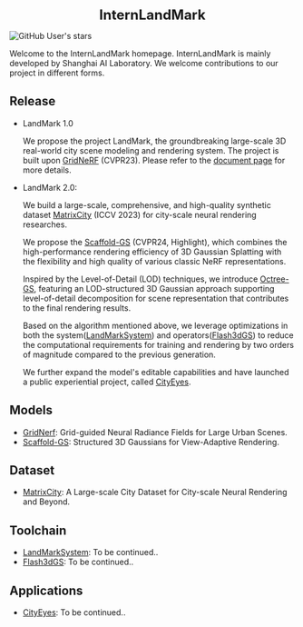 <div align="center">
<b><font size="5">InternLandMark</font></b>
</div>

<!--
![GitHub Org's stars](https://img.shields.io/github/stars/InternLandMark)
![GitHub Org's stars](https://img.shields.io/github/stars/city-super/Scaffold-GS)
![Static Badge](https://img.shields.io/badge/stars-10000-blue?logo=github&labelColor=black&color=white)
![GitHub Org's stars](https://img.shields.io/github/stars/city-super)
-->
![GitHub User's stars](https://img.shields.io/github/stars/InternLandMark?affiliations=OWNER%2CCOLLABORATOR)



Welcome to the InternLandMark homepage. InternLandMark is mainly developed by Shanghai AI Laboratory. We welcome contributions to our project in different forms.

## Release
- LandMark 1.0

  We propose the project LandMark, the groundbreaking large-scale 3D real-world city scene modeling and rendering system. The project is built upon [GridNeRF](https://city-super.github.io/gridnerf/) (CVPR23). Please refer to the [document page](https://internlandmark.github.io/LandMark_Documentation/) for more details.

- LandMark 2.0:

  We build a large-scale, comprehensive, and high-quality synthetic dataset [MatrixCity](https://github.com/city-super/MatrixCity) (ICCV 2023) for city-scale neural rendering researches.

  We propose the [Scaffold-GS](https://github.com/city-super/Scaffold-GS) (CVPR24, Highlight), which combines the high-performance rendering efficiency of 3D Gaussian Splatting with the flexibility and high quality of various classic NeRF representations.

  Inspired by the Level-of-Detail (LOD) techniques, we introduce [Octree-GS](https://github.com/city-super/Octree-GS), featuring an LOD-structured 3D Gaussian approach supporting level-of-detail decomposition for scene representation that contributes to the final rendering results.

  Based on the algorithm mentioned above, we leverage optimizations in both the system([LandMarkSystem](https://github.com/InternLandMark/InternLandMark/edit/main/README.md)) and operators([Flash3dGS](https://github.com/InternLandMark/InternLandMark/edit/main/README.md)) to reduce the computational requirements for training and rendering by two orders of magnitude compared to the previous generation.

  We further expand the model's editable capabilities and have launched a public experiential project, called [CityEyes](https://github.com/InternLandMark/InternLandMark/edit/main/README.md).

## Models

- [GridNerf](https://github.com/InternLandMark/LandMark): Grid-guided Neural Radiance Fields for Large Urban Scenes.
- [Scaffold-GS](https://github.com/city-super/Scaffold-GS): Structured 3D Gaussians for View-Adaptive Rendering.
<!-- - [Octree-GS](https://github.com/InternLandMark/InternLandMark/edit/main/README.md): Towards Consistent Real-time Rendering with LOD-Structured 3D Gaussians.
-->

## Dataset
- [MatrixCity](https://github.com/city-super/MatrixCity): A Large-scale City Dataset for City-scale Neural Rendering and Beyond.


## Toolchain
- [LandMarkSystem](https://github.com/InternLandMark/InternLandMark/edit/main/README.md): To be continued..
- [Flash3dGS](https://github.com/InternLandMark/InternLandMark/edit/main/README.md): To be continued..

## Applications
- [CityEyes](https://github.com/InternLandMark/InternLandMark/edit/main/README.md): To be continued..

  
<!--
**InternLandMark/InternLandMark** is a ✨ _special_ ✨ repository because its `README.md` (this file) appears on your GitHub profile.

Here are some ideas to get you started:

- 🔭 I’m currently working on ...
- 🌱 I’m currently learning ...
- 👯 I’m looking to collaborate on ...
- 🤔 I’m looking for help with ...
- 💬 Ask me about ...
- 📫 How to reach me: ...
- 😄 Pronouns: ...
- ⚡ Fun fact: ...
-->
